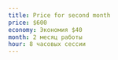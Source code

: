 ```yaml
---
title: Price for second month
price: $600
economy: Экономия $40
month: 2 месяц работы
hour: 8 часовых сессии
---
```

